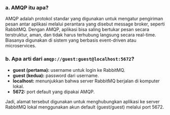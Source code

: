 ### a. AMQP itu apa?

AMQP adalah protokol standar yang digunakan untuk mengatur pengiriman pesan antar aplikasi melalui perantara yang disebut message broker, seperti RabbitMQ. Dengan AMQP, aplikasi bisa saling bertukar pesan secara terstruktur, aman, dan tidak harus terhubung langsung secara real-time. Biasanya digunakan di sistem yang berbasis event-driven atau microservices.

### b. Apa arti dari `amqp://guest:guest@localhost:5672`?

* **guest (pertama):** username untuk login ke RabbitMQ.
* **guest (kedua):** password dari username.
* **localhost:** menunjukkan bahwa server RabbitMQ berjalan di komputer lokal.
* **5672:** port default yang dipakai AMQP.

Jadi, alamat tersebut digunakan untuk menghubungkan aplikasi ke server RabbitMQ lokal menggunakan akun default (guest/guest) melalui port 5672.


